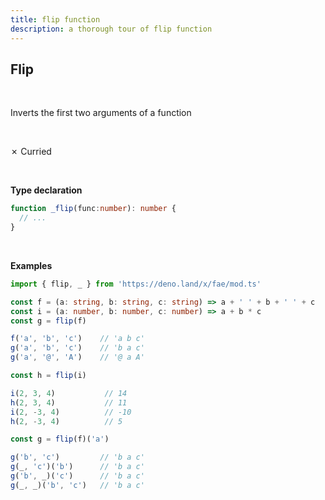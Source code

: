 ```yaml
---
title: flip function
description: a thorough tour of flip function
---
```


## Flip
<br>

Inverts the first two arguments of a function

<br>

&cross; Curried

<br>

**Type declaration**

```typescript
function _flip(func:number): number {
  // ...
}
```
<br>

**Examples**
```typescript
import { flip, _ } from 'https://deno.land/x/fae/mod.ts'

const f = (a: string, b: string, c: string) => a + ' ' + b + ' ' + c
const i = (a: number, b: number, c: number) => a + b * c
const g = flip(f)

f('a', 'b', 'c')    // 'a b c'
g('a', 'b', 'c')    // 'b a c'
g('a', '@', 'A')    // '@ a A'

const h = flip(i)

i(2, 3, 4)           // 14
h(2, 3, 4)           // 11
i(2, -3, 4)          // -10
h(2, -3, 4)          // 5

const g = flip(f)('a')

g('b', 'c')         // 'b a c'
g(_, 'c')('b')      // 'b a c'
g('b', _)('c')      // 'b a c'
g(_, _)('b', 'c')   // 'b a c'
```